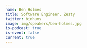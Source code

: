 ```yaml
---
name: Ben Holmes
title: Software Engineer, Zesty
twitter: binhums
image: img/speakers/ben-holmes.jpg
is-podcast: true
is-event: false
current: true
---
```


